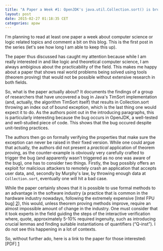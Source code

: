 ```yaml
---
title: "A Paper a Week #1: OpenJDK's java.util.Collection.sort() is broken: The good, the bad and the worst case"
layout: post
date: 2015-02-27 01:18:35 CET
categories: apaw
---
```

I'm planning to read at least one paper a week about computer science or logic related topics and comment a bit on this blog. This is the first post in the series (let's see how long I am able to keep this up).

The paper thus discussed has caught my attention because while I am really interested in and like logic and theoretical computer science, I am always ambigious about the practicability of the field. This makes me happy about a paper that shows real world problems being solved using tools (theorem proving) that would not be possible without extensive research in both fields.

So, what is the paper actually about? It documents the findings of a group of researchers that have uncovered a bug in Java's TimSort implementation (and, actually, the algorithm TimSort itself) that results in Collection.sort throwing an index out of bound exception, which is the last thing one would expect it to do. As the authors point out in the introducing paragraphs, this is particularly interesting because the bug occurs in OpenJDK, a well-tested and well-studied piece of code. This shows that the bug occured despite unit-testing practices.

The authors then go on formally verifying the properties that make sure the exception can never be raised in their fixed version. While one could argue that actually, the authors did not present a *practical* application of theorem proving, as the counter-example is obviously very carefully crafted to trigger the bug (and apparently wasn't triggered as no one was aware of the bug), one has to consider two things. Firstly, the bug possibly offers an exploit for malicious attackers to remotely crash an application that accepts user data, and, secondly by Murphy's law, by throwing enough data at `Collection.sort`, eventually one will hit a bad case.

While the paper certainly shows that it is possible to use formal methods to an advantage in the software industry (a practice that is common in the hardware industry nowadays, following the extremely expensive [Intel FPU bug] [2]), this would, unless theorem proving methods improve, require an almost impossible amount of change in the industry. One must consider that it took experts in the field guiding the steps of the interactive verification where, quote, approximately 5-10% required ingenuity, such as introducing crucial lemmas and finding suitable instantiations of quantifiers (“Q-inst”). I do not see this happening in a lot of contexts.

So, without further ado, here is a link to the paper for those interested: [PDF] [1]

[1]: http://envisage-project.eu/wp-content/uploads/2015/02/sorting.pdf "Paper"
[2]: http://www.csl.sri.com/papers/computer96/computer96.html "FPU bug"
